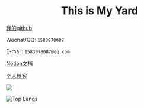 <div align=center><h1>This is My Yard</h1></div>

[我的github](https://github.com/okbug)



Wechat/QQ: `1583978087`



E-mail: `1583978087@qq.com`



[Notion文档](https://okbug.notion.site/Hello-World-8cc21d5608fe41989d7d16aa07ffb66b)



[个人博客](https://cxwht.cn/)




![](https://github-readme-stats.vercel.app/api?username=okbug&show_icons=true)

<!-- ![](https://github-profile-trophy.vercel.app/?username=okbug&theme=flat&column=6) -->

![Top Langs](https://github-readme-stats.vercel.app/api/top-langs/?username=okbug)

